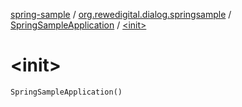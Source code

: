 [spring-sample](../../index.md) / [org.rewedigital.dialog.springsample](../index.md) / [SpringSampleApplication](index.md) / [&lt;init&gt;](./-init-.md)

# &lt;init&gt;

`SpringSampleApplication()`